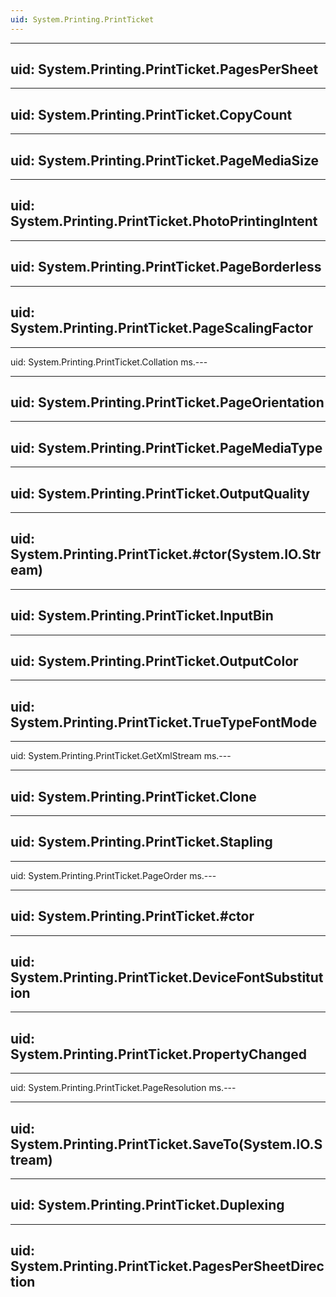 ```yaml
---
uid: System.Printing.PrintTicket
---
```


---
uid: System.Printing.PrintTicket.PagesPerSheet
---

---
uid: System.Printing.PrintTicket.CopyCount
---

---
uid: System.Printing.PrintTicket.PageMediaSize
---

---
uid: System.Printing.PrintTicket.PhotoPrintingIntent
---

---
uid: System.Printing.PrintTicket.PageBorderless
---

---
uid: System.Printing.PrintTicket.PageScalingFactor
---

---
uid: System.Printing.PrintTicket.Collation
ms.---

---
uid: System.Printing.PrintTicket.PageOrientation
---

---
uid: System.Printing.PrintTicket.PageMediaType
---

---
uid: System.Printing.PrintTicket.OutputQuality
---

---
uid: System.Printing.PrintTicket.#ctor(System.IO.Stream)
---

---
uid: System.Printing.PrintTicket.InputBin
---

---
uid: System.Printing.PrintTicket.OutputColor
---

---
uid: System.Printing.PrintTicket.TrueTypeFontMode
---

---
uid: System.Printing.PrintTicket.GetXmlStream
ms.---

---
uid: System.Printing.PrintTicket.Clone
---

---
uid: System.Printing.PrintTicket.Stapling
---

---
uid: System.Printing.PrintTicket.PageOrder
ms.---

---
uid: System.Printing.PrintTicket.#ctor
---

---
uid: System.Printing.PrintTicket.DeviceFontSubstitution
---

---
uid: System.Printing.PrintTicket.PropertyChanged
---

---
uid: System.Printing.PrintTicket.PageResolution
ms.---

---
uid: System.Printing.PrintTicket.SaveTo(System.IO.Stream)
---

---
uid: System.Printing.PrintTicket.Duplexing
---

---
uid: System.Printing.PrintTicket.PagesPerSheetDirection
---
